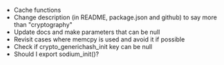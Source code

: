 -   Cache functions
-   Change description (in README, package.json and github) to say more than "cryptography"
-   Update docs and make parameters that can be null
-   Revisit cases where memcpy is used and avoid it if possible
-   Check if crypto_generichash_init key can be null
-   Should I export sodium_init()?
